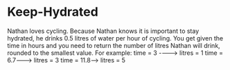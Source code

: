 # Keep-Hydrated
Nathan loves cycling.  Because Nathan knows it is important to stay hydrated, he drinks 0.5 litres of water per hour of cycling.  You get given the time in hours and you need to return the number of litres Nathan will drink, rounded to the smallest value.  For example:  time = 3 ----> litres = 1  time = 6.7---> litres = 3  time = 11.8--> litres = 5
